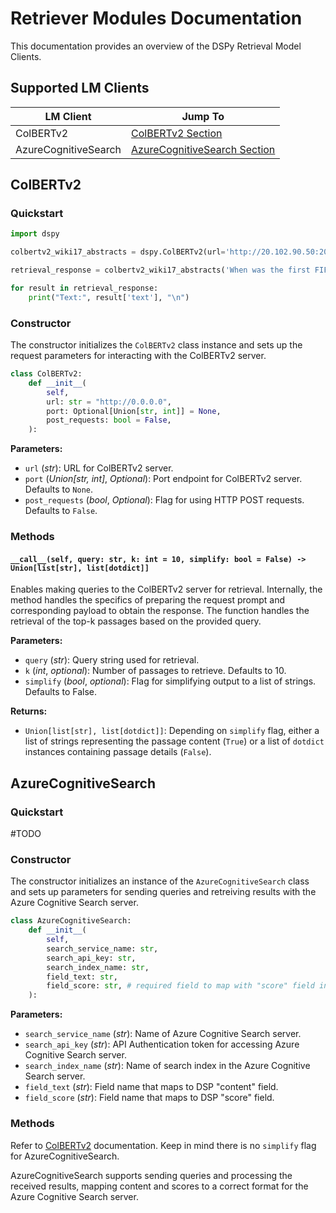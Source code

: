 # Retriever Modules Documentation

This documentation provides an overview of the DSPy Retrieval Model Clients.

## Supported LM Clients

| LM Client | Jump To |
| --- | --- |
| ColBERTv2 | [ColBERTv2 Section](#ColBERTv2) |
| AzureCognitiveSearch | [AzureCognitiveSearch Section](#AzureCognitiveSearch) |

## ColBERTv2

### Quickstart

```python
import dspy

colbertv2_wiki17_abstracts = dspy.ColBERTv2(url='http://20.102.90.50:2017/wiki17_abstracts')

retrieval_response = colbertv2_wiki17_abstracts('When was the first FIFA World Cup held?', k=5)

for result in retrieval_response:
    print("Text:", result['text'], "\n")
```


### Constructor

The constructor initializes the `ColBERTv2` class instance and sets up the request parameters for interacting with the ColBERTv2 server.

```python
class ColBERTv2:
    def __init__(
        self,
        url: str = "http://0.0.0.0",
        port: Optional[Union[str, int]] = None,
        post_requests: bool = False,
    ):
```

**Parameters:**
- `url` (_str_): URL for ColBERTv2 server.
- `port` (_Union[str, int]_, _Optional_): Port endpoint for ColBERTv2 server. Defaults to `None`.
- `post_requests` (_bool_, _Optional_): Flag for using HTTP POST requests. Defaults to `False`.

### Methods

#### `__call__(self, query: str, k: int = 10, simplify: bool = False) -> Union[list[str], list[dotdict]]`

Enables making queries to the ColBERTv2 server for retrieval. Internally, the method handles the specifics of preparing the request prompt and corresponding payload to obtain the response. The function handles the retrieval of the top-k passages based on the provided query.

**Parameters:**
- `query` (_str_): Query string used for retrieval.
- `k` (_int_, _optional_): Number of passages to retrieve. Defaults to 10.
- `simplify` (_bool_, _optional_): Flag for simplifying output to a list of strings. Defaults to False.

**Returns:**
- `Union[list[str], list[dotdict]]`: Depending on `simplify` flag, either a list of strings representing the passage content (`True`) or a list of `dotdict` instances containing passage details (`False`).

## AzureCognitiveSearch

### Quickstart

#TODO

### Constructor

The constructor initializes an instance of the `AzureCognitiveSearch` class and sets up parameters for sending queries and retreiving results  with the Azure Cognitive Search server.

```python
class AzureCognitiveSearch:
    def __init__(
        self,
        search_service_name: str,
        search_api_key: str,
        search_index_name: str,
        field_text: str,
        field_score: str, # required field to map with "score" field in dsp framework
    ):
```

**Parameters:**
- `search_service_name` (_str_): Name of Azure Cognitive Search server.
- `search_api_key` (_str_): API Authentication token for accessing Azure Cognitive Search server.
- `search_index_name` (_str_): Name of search index in the Azure Cognitive Search server.
- `field_text` (_str_): Field name that maps to DSP "content" field.
- `field_score` (_str_): Field name that maps to DSP "score" field.

### Methods

Refer to [ColBERTv2](#ColBERTv2) documentation. Keep in mind there is no `simplify` flag for AzureCognitiveSearch.

AzureCognitiveSearch supports sending queries and processing the received results, mapping content and scores to a correct format for the Azure Cognitive Search server.
